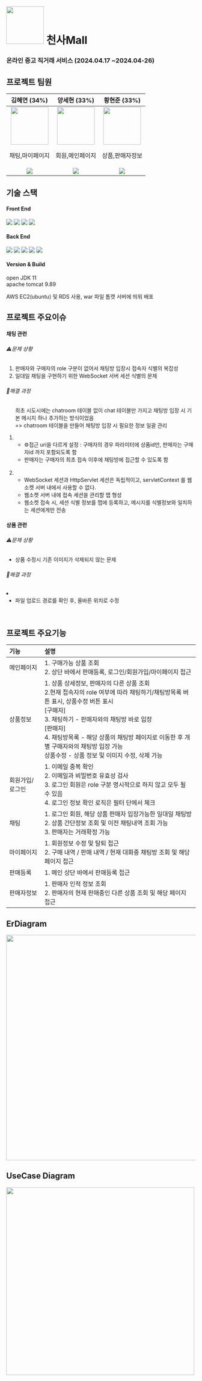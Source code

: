 <div>
<h1><img src="https://github.com/ysh71034/angel_project/assets/113234712/6c620d0f-b902-49a7-ba2d-b1589bdd95ff" width=100> 천사Mall</h1>
<h3> 온라인 중고 직거래 서비스 (2024.04.17 ~2024.04-26) </h3>
</div>


  
<h2> 프로젝트 팀원 </h2>

|김혜연 (34%)|양세현 (33%)|황현준 (33%)| 
|:---:|:---:|:---:|
|<img src="https://avatars.githubusercontent.com/loveyrooney" width="100" > <p>채팅,마이페이지</p> |<img src="https://avatars.githubusercontent.com/ysh71034" width="100" > <p>회원,메인페이지</p>|<img src="https://avatars.githubusercontent.com/skd9712" width="100"> <p>상품,판매자정보</p>|
|<a href="https://github.com/loveyrooney"><img src="https://img.shields.io/badge/GitHub-181717?style=plastic&logo=GitHub&logoColor=white"/></a>|<a href="https://github.com/ysh71034"><img src="https://img.shields.io/badge/GitHub-181717?style=plastic&logo=GitHub&logoColor=white"/></a>|<a href="https://github.com/skd9712"><img src="https://img.shields.io/badge/GitHub-181717?style=plastic&logo=GitHub&logoColor=white"/></a>|


<h2> 기술 스택 </h2>
<div>
  <h4> Front End </h4>
<img src="https://img.shields.io/badge/-jsp-orange"/>

<img src="https://img.shields.io/badge/-html-orange"/>

<img src="https://img.shields.io/badge/-css-blue"/>

<img src="https://img.shields.io/badge/-javascript-yellow"/> 
</div>
<div>
   <h4> Back End </h4>
<img src="https://img.shields.io/badge/java-339933?style=plastic&logo=java&logoColor=white"/>

<img src="https://img.shields.io/badge/-jdbc-339933"/>

<img src="https://img.shields.io/badge/-MariaDB-darkblue"/>

<img src="https://img.shields.io/badge/-WebSocket-darkviolet"/>

<img src="https://img.shields.io/badge/-kakao주소API-yellow"/>

<h4> Version & Build </h4>
open JDK 11</br>
apache tomcat 9.89</br>
<p>AWS EC2(ubuntu) 및 RDS 사용, war 파일 톰캣 서버에 띄워 배포</p>
</div>

<h2>프로젝트 주요이슈</h2>
<h4>채팅 관련</h4>
<h6>⚠️문제 상황</h6>
<ol>
  <li>판매자와 구매자의 role 구분이 없어서 채팅방 입장시 접속자 식별의 복잡성</li>
  <li>일대일 채팅을 구현하기 위한 WebSocket 서버 세션 식별의 문제</li>
</ol>

<h6>📌해결 과정</h6>
<ol>
    <p>최초 시도시에는 chatroom 테이블 없이 chat 테이블만 가지고 채팅방 입장 시 기본 메시지 하나 추가하는 방식이었음<br>
    => chatroom 테이블을 만들어 채팅방 입장 시 필요한 정보 일괄 관리</p>
  <li>
    <ul>
      <li>⚙️접근 uri을 다르게 설정 : 구매자의 경우 파라미터에 상품id만, 판매자는 구매자id 까지 포함되도록 함</li>
      <li>판매자는 구매자의 최초 접속 이후에 채팅방에 접근할 수 있도록 함</li>
    </ul>
  </li>
  <br>
  <li>
    <ul>
      <li>WebSocket 세션과 HttpServlet 세션은 독립적이고, servletContext 를 웹소켓 서버 내에서 사용할 수 없다.</li>
      <li>웹소켓 서버 내에 접속 세션을 관리할 맵 형성</li>
      <li>웹소켓 접속 시, 세션 식별 정보를 맵에 등록하고, 메시지를 식별정보와 일치하는 세션에게만 전송</li>
    </ul>
  </li>
</ol>

<h4>상품 관련</h4> 
<h6>⚠️문제 상황</h6>
<ul>
  <li>상품 수정시 기존 이미지가 삭제되지 않는 문제</li>
</ul>
<h6>📌해결 과정</h6>
  <li>
    <ul>
      <li>파일 업로드 경로를 확인 후, 올바른 위치로 수정</li>
    </ul>
  </li>
  <br>

<h2>프로젝트 주요기능</h2>

|기능| 설명|
|:---|:---|
|메인페이지|1. 구매가능 상품 조회<br>2. 상단 바에서 판매등록, 로그인/회원가입/마이페이지 접근|
|상품정보|1. 상품 상세정보, 판매자의 다른 상품 조회<br>2.현재 접속자의 role 여부에 따라 채팅하기/채팅방목록 버튼 표시, 상품수정 버튼 표시 <br>[구매자] <br>3. 채팅하기 - 판매자와의 채팅방 바로 입장 <br> [판매자] <br>4. 채팅방목록 - 해당 상품의 채팅방 페이지로 이동한 후 개별 구매자와의 채팅방 입장 가능 <br> 상품수정 - 상품 정보 및 이미지 수정, 삭제 가능|
|회원가입/로그인|1. 이메일 중복 확인<br>2. 이메일과 비밀번호 유효성 검사<br> 3. 로그인 회원은 role 구분 명시적으로 하지 않고 모두 될 수 있음 <br>4. 로그인 정보 확인 로직은 필터 단에서 체크|
|채팅|1. 로그인 회원, 해당 상품 판매자 입장가능한 일대일 채팅방 <br>2. 상품 간단정보 조회 및 이전 채팅내역 조회 가능 <br>3. 판매자는 거래확정 가능|
|마이페이지| 1. 회원정보 수정 및 탈퇴 접근 <br> 2. 구매 내역 / 판매 내역 / 현재 대화중 채팅방 조회 및 해당 페이지 접근|
|판매등록|1. 메인 상단 바에서 판매등록 접근 <br>|
|판매자정보| 1. 판매자 인적 정보 조회 <br> 2. 판매자의 현재 판매중인 다른 상품 조회 및 해당 페이지 접근|

<h2>ErDiagram</h2>
<img style="width: 600px" src="https://github.com/ysh71034/angel_project/assets/113234712/c1032fa4-98aa-463f-ace5-e801c1569e16">

<h2>UseCase Diagram</h2>
<img style="width: 500px" src="https://github.com/ysh71034/angel_project/assets/113234712/a45a8d8c-fbb9-4fe1-9398-e56fd0b15ddc">
